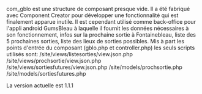 com_gblo est une structure de composant presque vide. Il a été fabriqué avec Component Creator pour développer une fonctionnalité qui est finalement apparue inutile.
Il est cependant utilisé comme back-office pour l'appli android GumsBleau à laquelle il fournit les données nécessaires à son fonctionnement, infos sur la prochaine sortie à Fontainebleau, liste des 5 prochaines sorties, liste des lieux de sorties possibles.
Mis à part les points d'entrée du composant (gblo.php et controller.php) les seuls scripts utilisés sont:
/site/views/listesorties/view.json.php
/site/views/prochsortie/view.json.php
/site/views/sortiesfutures/view.json.php
/site/models/prochsortie.php
/site/models/sortiesfutures.php

La version actuelle est 1.1.1
